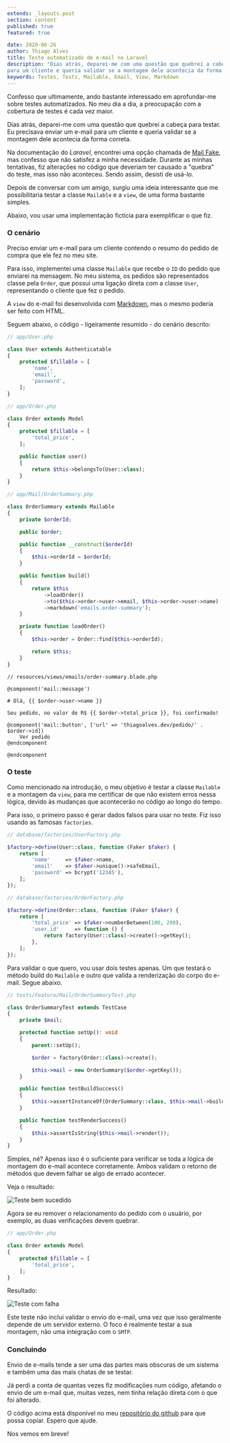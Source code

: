 ```yaml
---
extends: _layouts.post
section: content
published: true
featured: true

date: 2020-06-26
author: Thiago Alves
title: Teste automatizado de e-mail no Laravel
description: "Dias atrás, deparei-me com uma questão que quebrei a cabeça para testar. Eu precisava enviar um e-mail
para um cliente e queria validar se a montagem dele acontecia da forma correta."
keywords: Testes, Tests, Mailable, Email, View, Markdown
---
```


Confesso que ultimamente, ando bastante interessado em aprofundar-me sobre testes automatizados. No meu dia a dia, a
preocupação com a cobertura de testes é cada vez maior.

Dias atrás, deparei-me com uma questão que quebrei a cabeça para testar. Eu precisava enviar um e-mail para um cliente e
queria validar se a montagem dele acontecia da forma correta.

Na documentação do _Laravel_, encontrei uma opção chamada de [Mail Fake](https://laravel.com/docs/mocking#mail-fake),
mas confesso que não satisfez a minha necessidade. Durante as minhas tentativas, fiz alterações no código que deveriam
ter causado a "quebra" do teste, mas isso não aconteceu. Sendo assim, desisti de usá-lo.

Depois de conversar com um amigo, surgiu uma ideia interessante que me possibilitaria testar a classe `Mailable` e
a `view`, de uma forma bastante simples.

Abaixo, vou usar uma implementação fictícia para exemplificar o que fiz.

### O cenário

Preciso enviar um e-mail para um cliente contendo o resumo do pedido de compra que ele fez no meu site.

Para isso, implementei uma classe `Mailable` que recebe o `ID` do pedido que enviarei na mensagem. No meu sistema, os
pedidos são representados classe pela `Order`, que possui uma ligação direta com a classe `User`, representando o
cliente que fez o pedido.

A `view` do e-mail foi desenvolvida com [Markdown](https://en.wikipedia.org/wiki/Markdown), mas o mesmo poderia ser
feito com HTML.

Seguem abaixo, o código - ligeiramente resumido - do cenário descrito:

```php
// app/User.php

class User extends Authenticatable
{
    protected $fillable = [
        'name',
        'email',
        'password',
    ];
}
```

```php
// app/Order.php

class Order extends Model
{
    protected $fillable = [
        'total_price',
    ];

    public function user()
    {
        return $this->belongsTo(User::class);
    }
}
```

```php
// app/Mail/OrderSummary.php

class OrderSummary extends Mailable
{
    private $orderId;

    public $order;

    public function __construct($orderId)
    {
        $this->orderId = $orderId;
    }

    public function build()
    {
        return $this
            ->loadOrder()
            ->to($this->order->user->email, $this->order->user->name)
            ->markdown('emails.order-summary');
    }

    private function loadOrder()
    {
        $this->order = Order::find($this->orderId);

        return $this;
    }
}
```

```blade
// resources/views/emails/order-summary.blade.php

@component('mail::message')

# Olá, {{ $order->user->name }}

Seu pedido, no valor de R$ {{ $order->total_price }}, foi confirmado!

@component('mail::button', ['url' => 'thiagoalves.dev/pedido/' . $order->id])
    Ver pedido
@endcomponent

@endcomponent
```

### O teste

Como mencionado na introdução, o meu objetivo é testar a classe `Mailable` e a montagem da `view`, para me certificar de
que não existem erros nessa lógica, devido às mudanças que acontecerão no código ao longo do tempo.

Para isso, o primeiro passo é gerar dados falsos para usar no teste. Fiz isso usando as famosas `factories`.

```php
// database/factories/UserFactory.php

$factory->define(User::class, function (Faker $faker) {
    return [
        'name'     => $faker->name,
        'email'    => $faker->unique()->safeEmail,
        'password' => bcrypt('12345'),
    ];
});
```

```php
// database/factories/OrderFactory.php

$factory->define(Order::class, function (Faker $faker) {
    return [
        'total_price' => $faker->numberBetween(100, 200),
        'user_id'     => function () {
            return factory(User::class)->create()->getKey();
        },
    ];
});
```

Para validar o que quero, vou usar dois testes apenas. Um que testará o método build do `Mailable` e outro que valida a
renderização do corpo do e-mail. Segue abaixo.

```php
// tests/Feature/Mail/OrderSummaryTest.php

class OrderSummaryTest extends TestCase
{
    private $mail;

    protected function setUp(): void
    {
        parent::setUp();

        $order = factory(Order::class)->create();

        $this->mail = new OrderSummary($order->getKey());
    }

    public function testBuildSuccess()
    {
        $this->assertInstanceOf(OrderSummary::class, $this->mail->build());
    }

    public function testRenderSuccess()
    {
        $this->assertIsString($this->mail->render());
    }
}
```

Simples, né? Apenas isso é o suficiente para verificar se toda a lógica de montagem do e-mail acontece corretamente.
Ambos validam o retorno de métodos que devem falhar se algo de errado acontecer.

Veja o resultado:

<img src="/assets/images/post-laravel-mailable-tests/success.png" alt="Teste bem sucedido" />

Agora se eu remover o relacionamento do pedido com o usuário, por exemplo, as duas verificações devem quebrar.

```php
// app/Order.php 

class Order extends Model
{
    protected $fillable = [
        'total_price',
    ];
}
```

Resultado:

<img src="/assets/images/post-laravel-mailable-tests/fail.png" alt="Teste com falha" />

Este teste não inclui validar o envio do e-mail, uma vez que isso geralmente depende de um servidor externo. O foco é
realmente testar a sua montagem, não uma integração com o `SMTP`.

### Concluindo

Envio de e-mails tende a ser uma das partes mais obscuras de um sistema e também uma das mais chatas de se testar.

Já perdi a conta de quantas vezes fiz modificações num código, afetando o envio de um e-mail que, muitas vezes, nem
tinha relação direta com o que foi alterado.

O código acima está disponível no
meu [repositório do github](https://github.com/thiagoalves-dev/laravel-storage-example) para
que possa copiar. Espero que ajude.

Nos vemos em breve!
